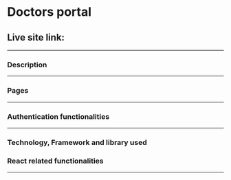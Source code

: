 <!-- project title -->

# Doctors portal

<!-- live site link -->

## Live site link:

<!--
Click this [Live link](https://automobile-inventory.web.app//)

Or this link to view live site: [Doctors portal](https://automobile-inventory.web.app//) -->

---

### Description

<!--
- **Home** page contains banner part, featured inventory item part, awesome feature , contact part and footer.

- **Blogs** page contains 3 important articles.

- **About** page contains basic information about myself and my **Mission**

- **Login** Users can login with email and password or sign in with google account. User can also sent reset password request with their email

- **Register** Users can register with email and password or sign in with google account. A verification email will be sent to users email

- **Notfound** If user try to navigate to any unknown path then the 404 not found page will appear

- **Manage Inventories** Manage Inventories page show all available inventory items from where user can delete any item and update by clicking specific button

- **Manage Items** Manage Items page show all available inventory items from where user can delete any item and update by clicking specific button

- **My Item** This page show all inventory items that was added by the current user. This page allows current user to delete items.

- **Item Detail** This page shows all the detail information of specific item when user click update button in any item. -->

---

### Pages

<!--
1. **Home**
2. **Blogs**
3. **About**
4. **Login**
5. **Register**
6. **Notfound**
7. **Manage Inventories** (Login required)
8. **Manage Items** (Login required)
9. **Add Items** (Login required)
10. **My Items** (Login required)
11. **Item Details** (Login required)
-->

---

### Authentication functionalities

<!-- unordered list -->
<!--
- Register with email & password
- Login with email & password
- Sing in / Login with Google account
- Email verification
- Reset password
-->

---

### Technology, Framework and library used

<!-- unordered list -->
<!--
- React
- Tailwind
- React-Bootstrap
- Bootstrap
- React Font Awesome
- Hero Icon
- Ionicons
- Firebase
- React Firebase Hooks
- Heroku
- React Toastify
- Google Font
-->

### React related functionalities

<!-- unordered list -->
<!--
- React Router
- Private Routes
- Dynamic Routes
- React Hooks
- Custom Hooks
-->

---
